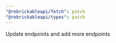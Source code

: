 ```yaml
---
"@rebrickableapi/fetch": patch
"@rebrickableapi/types": patch
---
```


Update endpoints and add more endpoints
